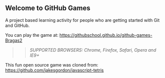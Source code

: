 ## Welcome to GitHub Games

A project based learning activity for people who are getting started with Git and GitHub.

You can play the game at: https://githubschool.github.io/github-games-Bragas2

>> _*SUPPORTED BROWSERS*: Chrome, Firefox, Safari, Opera and IE9+_

This fun open source game was cloned from: https://github.com/jakesgordon/javascript-tetris
